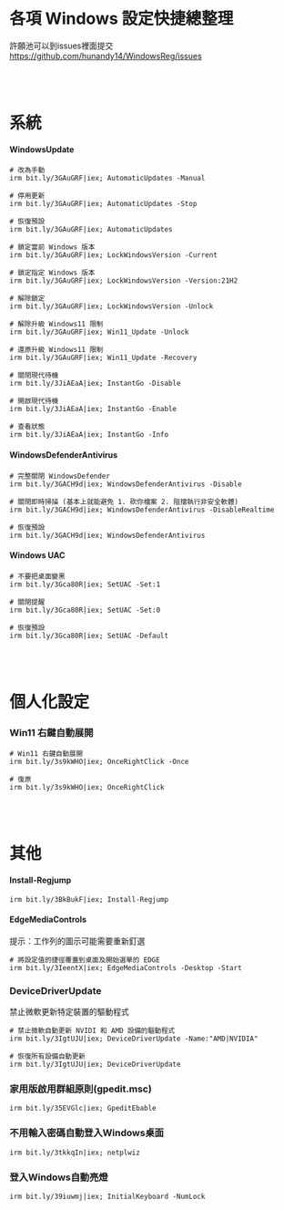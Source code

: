 各項 Windows 設定快捷總整理  
===

許願池可以到issues裡面提交  
https://github.com/hunandy14/WindowsReg/issues

<br><br>

# 系統
#### WindowsUpdate

```
# 改為手動
irm bit.ly/3GAuGRF|iex; AutomaticUpdates -Manual

# 停用更新
irm bit.ly/3GAuGRF|iex; AutomaticUpdates -Stop

# 恢復預設
irm bit.ly/3GAuGRF|iex; AutomaticUpdates
```

```
# 鎖定當前 Windows 版本
irm bit.ly/3GAuGRF|iex; LockWindowsVersion -Current

# 鎖定指定 Windows 版本
irm bit.ly/3GAuGRF|iex; LockWindowsVersion -Version:21H2

# 解除鎖定
irm bit.ly/3GAuGRF|iex; LockWindowsVersion -Unlock
```

```
# 解除升級 Windows11 限制
irm bit.ly/3GAuGRF|iex; Win11_Update -Unlock

# 還原升級 Windows11 限制
irm bit.ly/3GAuGRF|iex; Win11_Update -Recovery
```

```
# 關閉現代待機
irm bit.ly/3JiAEaA|iex; InstantGo -Disable

# 開啟現代待機
irm bit.ly/3JiAEaA|iex; InstantGo -Enable

# 查看狀態
irm bit.ly/3JiAEaA|iex; InstantGo -Info
```

#### WindowsDefenderAntivirus

```
# 完整關閉 WindowsDefender
irm bit.ly/3GACH9d|iex; WindowsDefenderAntivirus -Disable

# 關閉即時掃描 (基本上就能避免 1. 砍你檔案 2. 阻擋執行非安全軟體)
irm bit.ly/3GACH9d|iex; WindowsDefenderAntivirus -DisableRealtime

# 恢復預設
irm bit.ly/3GACH9d|iex; WindowsDefenderAntivirus

```

#### Windows UAC
```
# 不要把桌面變黑
irm bit.ly/3Gca80R|iex; SetUAC -Set:1

# 關閉提醒
irm bit.ly/3Gca80R|iex; SetUAC -Set:0

# 恢復預設
irm bit.ly/3Gca80R|iex; SetUAC -Default

```

<br><br>

# 個人化設定
### Win11 右鍵自動展開
```
# Win11 右鍵自動展開
irm bit.ly/3s9kWHO|iex; OnceRightClick -Once

# 復原
irm bit.ly/3s9kWHO|iex; OnceRightClick
```

<br><br>

# 其他
#### Install-Regjump
```
irm bit.ly/3BkBukF|iex; Install-Regjump
```

#### EdgeMediaControls
提示：工作列的圖示可能需要重新釘選  

```
# 將設定值的捷徑覆蓋到桌面及開始選單的 EDGE
irm bit.ly/3IeentX|iex; EdgeMediaControls -Desktop -Start

```

### DeviceDriverUpdate
禁止微軟更新特定裝置的驅動程式  

```
# 禁止微軟自動更新 NVIDI 和 AMD 設備的驅動程式
irm bit.ly/3IgtUJU|iex; DeviceDriverUpdate -Name:"AMD|NVIDIA"

# 恢復所有設備自動更新
irm bit.ly/3IgtUJU|iex; DeviceDriverUpdate
```

### 家用版啟用群組原則(gpedit.msc)
```
irm bit.ly/35EVGlc|iex; GpeditEbable
```

### 不用輸入密碼自動登入Windows桌面
```
irm bit.ly/3tkkqIn|iex; netplwiz
```

### 登入Windows自動亮燈
```
irm bit.ly/39iuwmj|iex; InitialKeyboard -NumLock
```
